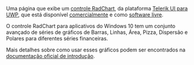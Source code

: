 ﻿Uma página que exibe um [controle RadChart](http://www.telerik.com/universal-windows-platform-ui/chart), da plataforma [Telerik UI para UWP](http://www.telerik.com/universal-windows-platform-ui), que está disponível [comercialmente](http://www.telerik.com/purchase/universal-windows-platform) e como [software livre](https://github.com/telerik/UI-For-UWP).

O controle RadChart para aplicativos do Windows 10 tem um conjunto avançado de séries de gráficos de Barras, Linhas, Área, Pizza, Dispersão e Polares para diferentes séries financeiras.

Mais detalhes sobre como usar esses gráficos podem ser encontrados na [documentação oficial de introdução](http://docs.telerik.com/windows-universal/controls/radchart/getting-started).

